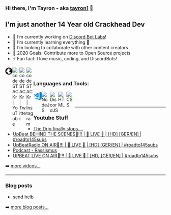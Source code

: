 ### Hi there, I'm Tayron - aka [tayron1][website] 👋



## I'm just another 14 Year old Crackhead Dev

- 🔭 I’m currently working on [Discord Bot Labs][botlabs]!
- 🌱 I’m currently learning everything 🤣
- 👯 I’m looking to collaborate with other content creators
- 🥅 2020 Goals: Contribute more to Open Source projects
- ⚡ Fun fact: I love music, coding, and DiscordBots!



[<img align="left" alt="codeSTACKr.com" width="22px" src="https://raw.githubusercontent.com/iconic/open-iconic/master/svg/globe.svg" />][website]
[<img align="left" alt="codeSTACKr | YouTube" width="22px" src="https://cdn.jsdelivr.net/npm/simple-icons@v3/icons/youtube.svg" />][youtube]
[<img align="left" alt="codeSTACKr | Twitter" width="22px" src="https://cdn.jsdelivr.net/npm/simple-icons@v3/icons/twitter.svg" />][twitter]

[<img align="left" alt="codeSTACKr | Instagram" width="22px" src="https://cdn.jsdelivr.net/npm/simple-icons@v3/icons/instagram.svg" />][instagram]

<br />

### Languages and Tools:

<img align="left" alt="Visual Studio Code" width="26px" src="https://raw.githubusercontent.com/github/explore/80688e429a7d4ef2fca1e82350fe8e3517d3494d/topics/visual-studio-code/visual-studio-code.png" />
<img align="left" alt="NodeJS" width="26px" src="https://d2eip9sf3oo6c2.cloudfront.net/tags/images/000/000/256/full/nodejslogo.png" />
<img align="left" alt="DiscordJS" width="26px" src="https://discord.js.org/static/logo-square.png" />
<img align="left" alt="HTML" width="26px" src="https://upload.wikimedia.org/wikipedia/commons/thumb/6/61/HTML5_logo_and_wordmark.svg/1200px-HTML5_logo_and_wordmark.svg.png" />
<img align="left" alt="CSS" width="26px" src="https://upload.wikimedia.org/wikipedia/commons/thumb/d/d5/CSS3_logo_and_wordmark.svg/1200px-CSS3_logo_and_wordmark.svg.png" />


<br>
<br>

---

### Youtube Stuff
<!-- YOUTUBE:START -->
- [The Drip finally stops....](https://www.youtube.com/watch?v=NkQ9K7FekXw)
- [UpBeat BEHIND THE SCENES🔴!!! | 🔴 LIVE 🔴 | [HD] [GER/EN] | #roadto145subs](https://www.youtube.com/watch?v=xoK4V1SpTg8)
- [UpBeatRadio ON AIR🔴!!! | 🔴 LIVE 🔴 | [HD] [GER/EN] | #roadto145subs](https://www.youtube.com/watch?v=SUKnJCWsLvQ)
- [Podcast - Rassismus](https://www.youtube.com/watch?v=mVlrienU73k)
- [UPBEAT LIVE ON AIR🔴!!! | 🔴 LIVE 🔴 | [HD] [GER/EN] | #roadto145subs](https://www.youtube.com/watch?v=rezfTTuy50A)
<!-- YOUTUBE:END -->
➡️ [more videos...](https://youtube.com/tayron531)

---

### Blog posts
<!-- BLOG-POST-LIST:START -->
- [send helb](https://dev.to/tayron1/send-helb-46h)
<!-- BLOG-POST-LIST:END -->
➡️ [more blog posts...](https://dev.to/tayron1)

[website]: https://example.com
[twitter]: https://twitter.com/tayron_531
[youtube]: https://www.youtube.com/tayron531
[instagram]: https://www.instagram.com/t_rex531/
[botlabs]: https://bots.discordlabs.org